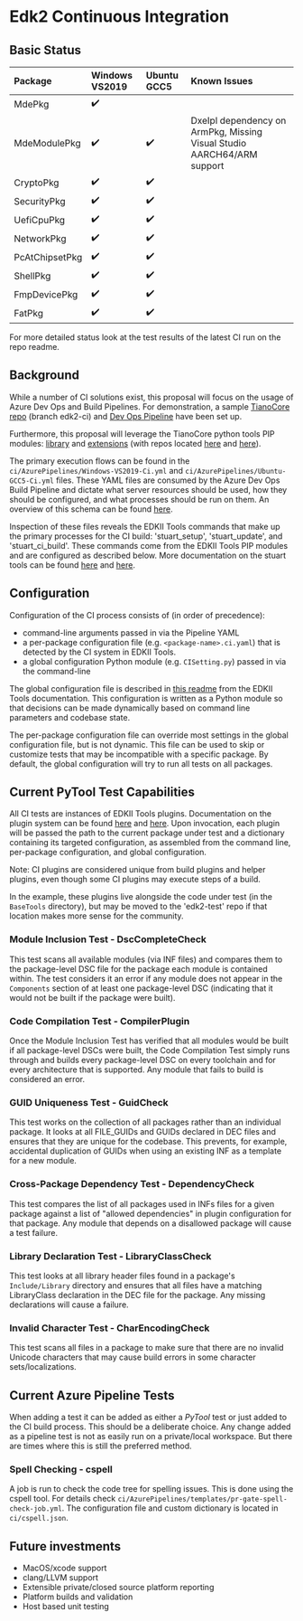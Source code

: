 # Edk2 Continuous Integration

## Basic Status

| Package | Windows VS2019 | Ubuntu GCC5 | Known Issues |
| :----   | :-----         | :----       | :---         |
| MdePkg | :heavy_check_mark: |  | |
| MdeModulePkg | :heavy_check_mark: |:heavy_check_mark: |DxeIpl dependency on ArmPkg, Missing Visual Studio AARCH64/ARM support |
| CryptoPkg | :heavy_check_mark: | :heavy_check_mark:  | |
|SecurityPkg|:heavy_check_mark:|:heavy_check_mark:||
| UefiCpuPkg | :heavy_check_mark: |:heavy_check_mark: ||
| NetworkPkg | :heavy_check_mark: |:heavy_check_mark:|
| PcAtChipsetPkg | :heavy_check_mark: |:heavy_check_mark:|
| ShellPkg | :heavy_check_mark: |:heavy_check_mark:|
|FmpDevicePkg|:heavy_check_mark:|:heavy_check_mark:|
|FatPkg|:heavy_check_mark:|:heavy_check_mark:|


For more detailed status look at the test results of the latest CI run on the repo readme.


## Background

While a number of CI solutions exist, this proposal will focus on the usage of Azure Dev Ops and Build Pipelines. For demonstration, a sample [TianoCore repo](https://github.com/spbrogan/edk2.git) (branch edk2-ci) and [Dev Ops Pipeline](https://dev.azure.com/tianocore/edk2-ci-play/_build?definitionId=14) have been set up.

Furthermore, this proposal will leverage the TianoCore python tools PIP modules: [library](https://pypi.org/project/edk2-pytool-library/) and [extensions](https://pypi.org/project/edk2-pytool-extensions/) (with repos located [here](https://github.com/tianocore/edk2-pytool-library) and [here](https://github.com/tianocore/edk2-pytool-extensions)).

The primary execution flows can be found in the `ci/AzurePipelines/Windows-VS2019-Ci.yml` and `ci/AzurePipelines/Ubuntu-GCC5-Ci.yml` files. These YAML files are consumed by the Azure Dev Ops Build Pipeline and dictate what server resources should be used, how they should be configured, and what processes should be run on them. An overview of this schema can be found [here](https://docs.microsoft.com/en-us/azure/devops/pipelines/yaml-schema?view=azure-devops&tabs=schema).

Inspection of these files reveals the EDKII Tools commands that make up the primary processes for the CI build: 'stuart_setup', 'stuart_update', and 'stuart_ci_build'. These commands come from the EDKII Tools PIP modules and are configured as described below. More documentation on the stuart tools can be found [here](https://github.com/tianocore/edk2-pytool-extensions/blob/master/docs/using.md) and [here](https://github.com/tianocore/edk2-pytool-extensions/blob/master/docs/features/feature_invocables.md).

## Configuration

Configuration of the CI process consists of (in order of precedence):

* command-line arguments passed in via the Pipeline YAML
* a per-package configuration file (e.g. `<package-name>.ci.yaml`) that is detected by the CI system in EDKII Tools.
* a global configuration Python module (e.g. `CISetting.py`) passed in via the command-line

The global configuration file is described in [this readme](https://github.com/tianocore/edk2-pytool-extensions/blob/master/docs/usability/using_settings_manager.md) from the EDKII Tools documentation. This configuration is written as a Python module so that decisions can be made dynamically based on command line parameters and codebase state.

The per-package configuration file can override most settings in the global configuration file, but is not dynamic. This file can be used to skip or customize tests that may be incompatible with a specific package. By default, the global configuration will try to run all tests on all packages.

## Current PyTool Test Capabilities

All CI tests are instances of EDKII Tools plugins. Documentation on the plugin system can be found [here](https://github.com/tianocore/edk2-pytool-extensions/blob/master/docs/usability/using_plugin_manager.md) and [here](https://github.com/tianocore/edk2-pytool-extensions/blob/master/docs/features/feature_plugin_manager.md). Upon invocation, each plugin will be passed the path to the current package under test and a dictionary containing its targeted configuration, as assembled from the command line, per-package configuration, and global configuration.

Note: CI plugins are considered unique from build plugins and helper plugins, even though some CI plugins may execute steps of a build.

In the example, these plugins live alongside the code under test (in the `BaseTools` directory), but may be moved to the 'edk2-test' repo if that location makes more sense for the community.

### Module Inclusion Test - DscCompleteCheck

This test scans all available modules (via INF files) and compares them to the package-level DSC file for the package each module is contained within. The test considers it an error if any module does not appear in the `Components` section of at least one package-level DSC (indicating that it would not be built if the package were built).

### Code Compilation Test - CompilerPlugin

Once the Module Inclusion Test has verified that all modules would be built if all package-level DSCs were built, the Code Compilation Test simply runs through and builds every package-level DSC on every toolchain and for every architecture that is supported. Any module that fails to build is considered an error.

### GUID Uniqueness Test - GuidCheck

This test works on the collection of all packages rather than an individual package. It looks at all FILE_GUIDs and GUIDs declared in DEC files and ensures that they are unique for the codebase. This prevents, for example, accidental duplication of GUIDs when using an existing INF as a template for a new module.

### Cross-Package Dependency Test - DependencyCheck

This test compares the list of all packages used in INFs files for a given package against a list of "allowed dependencies" in plugin configuration for that package. Any module that depends on a disallowed package will cause a test failure.

### Library Declaration Test - LibraryClassCheck

This test looks at all library header files found in a package's `Include/Library` directory and ensures that all files have a matching LibraryClass declaration in the DEC file for the package. Any missing declarations will cause a failure.

### Invalid Character Test - CharEncodingCheck

This test scans all files in a package to make sure that there are no invalid Unicode characters that may cause build errors in some character sets/localizations.

## Current Azure Pipeline Tests

When adding a test it can be added as either a *PyTool* test or just added to the CI build process.  This should be a deliberate choice.  Any change added as a pipeline test is not as easily run on a private/local workspace.  But there are times where this is still the preferred method.  

### Spell Checking - cspell

A job is run to check the code tree for spelling issues.  This is done using the cspell tool.  For details check `ci/AzurePipelines/templates/pr-gate-spell-check-job.yml`.  The configuration file and custom dictionary is located in `ci/cspell.json`.  

## Future investments

* MacOS/xcode support
* clang/LLVM support
* Extensible private/closed source platform reporting
* Platform builds and validation
* Host based unit testing
